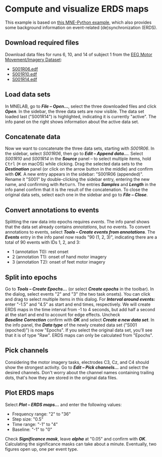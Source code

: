 # Compute and visualize ERDS maps

This example is based on [this MNE-Python example](https://mne.tools/dev/auto_examples/time_frequency/time_frequency_erds.html), which also provides some background information on event-related (de)synchronization (ERDS).

## Download required files
Download data files for runs 6, 10, and 14 of subject 1 from the [EEG Motor Movement/Imagery Dataset](https://physionet.org/content/eegmmidb/1.0.0/):
- [S001R06.edf](https://physionet.org/files/eegmmidb/1.0.0/S001/S001R06.edf?download)
- [S001R10.edf](https://physionet.org/files/eegmmidb/1.0.0/S001/S001R10.edf?download)
- [S001R14.edf](https://physionet.org/files/eegmmidb/1.0.0/S001/S001R14.edf?download)

## Load data sets
In MNELAB, go to **_File&nbsp;–&nbsp;Open..._**, select the three downloaded files and click **_Open_**.
In the sidebar, the three data sets are now visible.
The data set loaded last ("S001R14") is highlighted, indicating it is currently "active".
The info panel on the right shows information about the active data set.

## Concatenate data
Now we want to concatenate the three data sets, starting with _S001R06_.
In the sidebar, select _S001R06_, then go to **_Edit&nbsp;–&nbsp;Append&nbsp;data..._**.
Select _S001R10_ and _S001R14_ in the **_Source_** panel – to select multiple items, hold <kbd>Ctrl</kbd> (<kbd>⌘</kbd> on macOS) while clicking.
Drag the selected data sets to the **_Destination_** panel (or click on the arrow button in the middle) and confirm with **_OK_**.
A new entry appears in the sidebar: "S001R06 (appended)".
Rename it "S001" by double-clicking the sidebar entry, entering the new name, and confirming with <kbd>Return</kbd>.
The entries **_Samples_** and **_Length_** in the info panel confirm that it is the result of the concatenation.
To close the original data sets, select each one in the sidebar and go to **_File&nbsp;–&nbsp;Close_**.

## Convert annotations to events
Splitting the raw data into epochs requires _events_.
The info panel shows that the data set already contains _annotations_, but no events.
To convert annotations to events, select **_Tools&nbsp;–&nbsp;Create&nbsp;events&nbsp;from&nbsp;annotations_**.
The **_Events_** entry in the info panel now reads "90 (1, 2, 3)", indicating there are a total of 90 events with IDs 1, 2, and 3:
- 1 (annotation T0): rest onset
- 2 (annotation T1): onset of hand motor imagery
- 3 (annotation T2): onset of feet motor imagery

## Split into epochs
Go to **_Tools&nbsp;–&nbsp;Create&nbsp;Epochs..._** (or select **_Create&nbsp;epochs_** in the toolbar).
In the dialog, select events "2" and "3" (the two task onsets).
You can click and drag to select multiple items in this dialog.
For **_Interval&nbsp;around&nbsp;events:_** enter "-1.5" and "4.5" as start and end times, respectively.
We will create ERDS maps in the time interval from -1 to 4 seconds, but add half a second at the start and end to account for edge effects.
Uncheck **_Baseline&nbsp;Correction_** confirm with **_OK_** and select **_Create&nbsp;a&nbsp;new data set_**.
In the info panel, the **_Data&nbsp;type_** of the newly created data set ("S001 (epoched)") is now "Epochs".
If you select the original data set, you'll see that it is of type "Raw".
ERDS maps can only be calculated from "Epochs".

## Pick channels
Considering the motor imagery tasks, electrodes C3, Cz, and C4 should show the strongest activity.
Go to **_Edit&nbsp;–&nbsp;Pick&nbsp;channels..._** and select the desired channels.
Don't worry about the channel names containing trailing dots, that's how they are stored in the original data files.

## Plot ERDS maps
Select **_Plot&nbsp;–&nbsp;ERDS&nbsp;maps..._** and enter the following values:
- Frequency range: "2" to "36"
- Step size: "0.5"
- Time range: "-1" to "4"
- Baseline: "-1" to "0"

Check **_Significance&nbsp;mask_**, leave **_alpha_** at "0.05" and confirm with **_OK_**.
Calculating the significance masks can take about a minute.
Eventually, two figures open up, one per event type.
